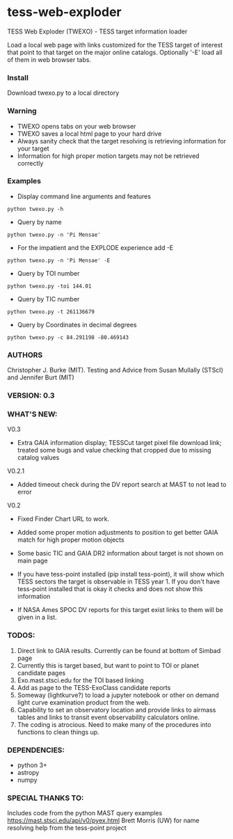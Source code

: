 # tess-web-exploder
TESS Web Exploder (TWEXO) - TESS target information loader

Load a local web page with links customized for the TESS target of interest that point to that target on the major online catalogs.  Optionally '-E' load all of them in web browser tabs. 

### Install
Download twexo.py to a local directory

### Warning
- TWEXO opens tabs on your web browser
- TWEXO saves a local html page to your hard drive 
- Always sanity check that the target resolving is retrieving information for your target
- Information for high proper motion targets may not be retrieved correctly

### Examples
- Display command line arguments and features

`python twexo.py -h`

- Query by name

`python twexo.py -n 'Pi Mensae'`
            
- For the impatient and the EXPLODE experience add -E

`python twexo.py -n 'Pi Mensae' -E`
            
- Query by TOI number

`python twexo.py -toi 144.01`

- Query by TIC number

`python twexo.py -t 261136679`

- Query by Coordinates in decimal degrees

`python twexo.py -c 84.291198 -80.469143`

### AUTHORS
Christopher J. Burke (MIT).  Testing and Advice from Susan Mullally (STScI) and Jennifer Burt (MIT)

### VERSION: 0.3

### WHAT'S NEW:
V0.3
- Extra GAIA information display; TESSCut target pixel file download link; treated some bugs and value checking that cropped due to missing catalog values

V0.2.1
- Added timeout check during the DV report search at MAST to not lead to error

V0.2
- Fixed Finder Chart URL to work.

- Added some proper motion adjustments to position to get better GAIA match for high proper motion objects

- Some basic TIC and GAIA DR2 information about target is not shown on main page

- If you have tess-point installed (pip install tess-point), it will show which TESS sectors the target is observable
   in TESS year 1.  If you don't have tess-point installed that is okay it checks and does not show this information
   
- If NASA Ames SPOC DV reports for this target exist links to them will be given in a list.

### TODOS:
1. Direct link to GAIA results. Currently can be found at bottom of Simbad page
2. Currently this is target based, but want to point to TOI or planet candidate pages
3. Exo.mast.stsci.edu for the TOI based linking
4. Add as page to the TESS-ExoClass candidate reports
5. Someway (lightkurve?) to load a jupyter notebook or other on demand light curve examination product from the web.
6. Capability to set an observatory location and provide links to airmass tables and links to transit event
      observability calculators online.
7. The coding is atrocious.  Need to make many of the procedures into functions to clean things up.

### DEPENDENCIES:
- python 3+
- astropy
- numpy

### SPECIAL THANKS TO:
Includes code from the python MAST query examples 
https://mast.stsci.edu/api/v0/pyex.html
Brett Morris (UW) for name resolving help from the tess-point project

